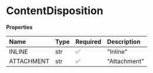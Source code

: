 # ContentDisposition

**Properties**

| Name       | Type | Required | Description  |
| :--------- | :--- | :------- | :----------- |
| INLINE     | str  | ✅       | "Inline"     |
| ATTACHMENT | str  | ✅       | "Attachment" |

<!-- This file was generated by liblab | https://liblab.com/ -->
